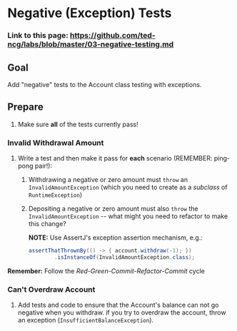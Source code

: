 # Negative (Exception) Tests

### Link to this page: https://github.com/ted-ncg/labs/blob/master/03-negative-testing.md

## Goal

Add "negative" tests to the Account class testing with exceptions.

## Prepare

1. Make sure **all** of the tests currently pass!

### Invalid Withdrawal Amount

1. Write a test and then make it pass for **each** scenario (REMEMBER: ping-pong pair!): 

    1. Withdrawing a negative or zero amount must `throw` an `InvalidAmountException` (which you need to create as a *subclass* of `RuntimeException`)
   
    1. Depositing a negative or zero amount must also `throw` the `InvalidAmountException` -- what might you need to refactor to make this change?

       **NOTE:** Use AssertJ's exception assertion mechanism, e.g.:
    
       ```java
       assertThatThrownBy(() -> { account.withdraw(-1); })
               .isInstanceOf(InvalidAmountException.class);
       ```

**Remember:** Follow the *Red-Green-Commit-Refactor-Commit* cycle

### Can't Overdraw Account

1. Add tests and code to ensure that the Account's balance can not go negative when you withdraw. 
   if you try to overdraw the account, throw an exception (`InsufficientBalanceException`).

